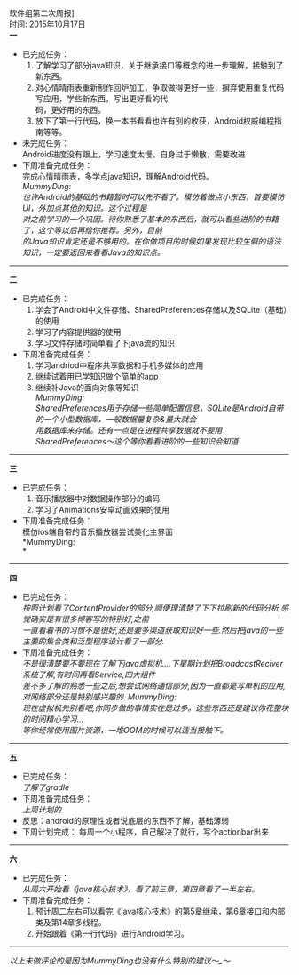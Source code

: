 软件组第二次周报] <br>
时间: 2015年10月17日 <br>
**一**  
- 已完成任务：   
   1. 了解学习了部分java知识，关于继承接口等概念的进一步理解，接触到了新东西。    
   2. 对心情晴雨表重新制作回炉加工，争取做得更好一些，摒弃使用重复代码写应用，学些新东西，写出更好看的代   
       码，更好用的东西。   
   3. 放下了第一行代码，换一本书看看也许有别的收获，Android权威编程指南等等。    
- 未完成任务：   
	Android进度没有跟上，学习速度太慢，自身过于懒散，需要改进    
- 下周准备完成任务：   
    完成心情晴雨表，多学点java知识，理解Android代码。   
*MummyDing:   
	也许Android的基础的书籍暂时可以先不看了。模仿着做点小东西，首要模仿UI，外加点其他的知识。这个过程是   
    对之前学习的一个巩固。待你熟悉了基本的东西后，就可以看些进阶的书籍了，这个等以后再给你推荐。另外，目前   
    的Java知识肯定还是不够用的。在你做项目的时候如果发现比较生僻的语法知识，一定要返回来看看Java的知识点。*

-----

**二**  
- 已完成任务：   
  1. 学会了Android中文件存储、SharedPreferences存储以及SQLite（基础）的使用   
  2. 学习了内容提供器的使用   
  3. 学习文件存储时简单看了下java流的知识    
- 下周准备完成任务：   
  1. 学习andriod中程序共享数据和手机多媒体的应用   
  2. 继续试着用已学知识做个简单的app   
  3. 继续补Java的面向对象等知识   
*MummyDing:    
	SharedPreferences用于存储一些简单配置信息，SQLite是Android自带的一个小型数据库，一般数据量复杂&量大就会   
	用数据库来存储。还有一点是在进程共享数据就不要用SharedPreferences～这个等你看看进阶的一些知识会知道*

-----

**三**  
- 已完成任务：   
  1. 音乐播放器中对数据操作部分的编码   
  2. 学习了Animations安卓动画效果的使用   
- 下周准备完成任务：   
  模仿ios端自带的音乐播放器尝试美化主界面   
*MummyDing:    
	*

-----

**四**  
- 已完成任务：   
  *按照计划看了ContentProvider的部分,顺便理清楚了下下拉刷新的代码分析,感觉确实是有很多博客写的特别好,之前   
  一直看着书的习惯不是很好,还是要多渠道获取知识好一些.然后把java的一些主要的集合类和泛型程序设计看了一部分.*
- 下周准备完成任务：   
  *不是很清楚要不要现在了解下java虚拟机....下星期计划把BroadcastReciver系统了解,有时间再看Service,四大组件   
   差不多了解的熟悉一些之后,想尝试网络通信部分,因为一直都是写单机的应用,对网络部分还是特别感兴趣的.*
*MummyDing:    
	现在虚拟机先别看吧,你同步做的事情实在是过多。这些东西还是建议你花整块的时间精心学习...    
	等你经常使用图片资源，一堆OOM的时候可以适当接触下。*
-----

**五**  
- 已完成任务：   
  *了解了gradle*
- 下周准备完成任务：   
  *上周计划的*
- 反思：android的原理性或者说底层的东西不了解，基础薄弱
- 下周计划完成： 每周一个小程序，自己解决了就行，写个actionbar出来

-----

**六**  
- 已完成任务：   
  *从周六开始看《java核心技术》，看了前三章，第四章看了一半左右。*
- 下周准备完成任务：   
  1. 预计周二左右可以看完《java核心技术》的第5章继承，第6章接口和内部类及第14章多线程。
  2. 开始跟着《第一行代码》进行Android学习。  
  
-----

*以上未做评论的是因为MummyDing也没有什么特别的建议～_～*






